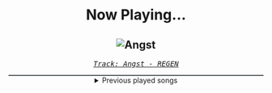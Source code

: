 <div align="center"> 
<h1>Now Playing...</h1>

![Angst](https://i.scdn.co/image/ab67616d00001e02026aba201ec33b4e38e2f162)
--
_<samp><a href="https://open.spotify.com/track/2yNJAl2dh2jYRMsl5JfsRr">Track: Angst - REGEN</a></samp>_

<div style="border: 1px #4B5054 solid"></div>
<details>
  <summary>
    Previous played songs
  </summary>
  <table>
    <thead>
      <tr>
        <th>
          Artist
        </th>
        <th>
          Song
        </th>
        <th>
          Link
        </th>
      </tr>
    </thead>
    <tbody>
      <tr><td>REGEN</td><td>Angst</td><td><a href="https://open.spotify.com/track/2yNJAl2dh2jYRMsl5JfsRr">https://open.spotify.com/track/2yNJAl2dh2jYRMsl5JfsRr</a></td></tr><tr><td>Morgana</td><td>Schwarm</td><td><a href="https://open.spotify.com/track/3KiANrzozsktALYFjS3SnN">https://open.spotify.com/track/3KiANrzozsktALYFjS3SnN</a></td></tr><tr><td>Morgana</td><td>Schwarm</td><td><a href="https://open.spotify.com/track/3KiANrzozsktALYFjS3SnN">https://open.spotify.com/track/3KiANrzozsktALYFjS3SnN</a></td></tr><tr><td>The Browning</td><td>Blue (Da Ba Dee)</td><td><a href="https://open.spotify.com/track/0A1spWEYSPEa21qq4QZYKL">https://open.spotify.com/track/0A1spWEYSPEa21qq4QZYKL</a></td></tr><tr><td>The Browning</td><td>Blue (Da Ba Dee)</td><td><a href="https://open.spotify.com/track/0A1spWEYSPEa21qq4QZYKL">https://open.spotify.com/track/0A1spWEYSPEa21qq4QZYKL</a></td></tr><tr><td>The Browning</td><td>Blue (Da Ba Dee)</td><td><a href="https://open.spotify.com/track/0A1spWEYSPEa21qq4QZYKL">https://open.spotify.com/track/0A1spWEYSPEa21qq4QZYKL</a></td></tr><tr><td>The Browning</td><td>Blue (Da Ba Dee)</td><td><a href="https://open.spotify.com/track/0A1spWEYSPEa21qq4QZYKL">https://open.spotify.com/track/0A1spWEYSPEa21qq4QZYKL</a></td></tr><tr><td>The Browning</td><td>Blue (Da Ba Dee)</td><td><a href="https://open.spotify.com/track/0A1spWEYSPEa21qq4QZYKL">https://open.spotify.com/track/0A1spWEYSPEa21qq4QZYKL</a></td></tr><tr><td>The Browning</td><td>Blue (Da Ba Dee)</td><td><a href="https://open.spotify.com/track/0A1spWEYSPEa21qq4QZYKL">https://open.spotify.com/track/0A1spWEYSPEa21qq4QZYKL</a></td></tr><tr><td>The Browning</td><td>Blue (Da Ba Dee)</td><td><a href="https://open.spotify.com/track/0A1spWEYSPEa21qq4QZYKL">https://open.spotify.com/track/0A1spWEYSPEa21qq4QZYKL</a></td></tr><tr><td>Citizen Soldier</td><td>Letdown</td><td><a href="https://open.spotify.com/track/0z2qshmpbEY0JZJVJC4Ro1">https://open.spotify.com/track/0z2qshmpbEY0JZJVJC4Ro1</a></td></tr><tr><td>As I Lay Dying</td><td>Whitewashed Tomb</td><td><a href="https://open.spotify.com/track/31aJesL95OXcx8u9gGfH0p">https://open.spotify.com/track/31aJesL95OXcx8u9gGfH0p</a></td></tr><tr><td>Until I Wake</td><td>Hole Hearted</td><td><a href="https://open.spotify.com/track/5wgP09LbduRVT7RyUwtRT6">https://open.spotify.com/track/5wgP09LbduRVT7RyUwtRT6</a></td></tr><tr><td>Epica</td><td>The Ghost in Me - Danse Macabre -</td><td><a href="https://open.spotify.com/track/6BDXJ0h8oeM6ECoK7OvP1d">https://open.spotify.com/track/6BDXJ0h8oeM6ECoK7OvP1d</a></td></tr><tr><td>Archers</td><td>Perfect Strangers</td><td><a href="https://open.spotify.com/track/1UUIQlzikG5RI9J93lNjCS">https://open.spotify.com/track/1UUIQlzikG5RI9J93lNjCS</a></td></tr><tr><td>Citizen Soldier</td><td>Good Old Days</td><td><a href="https://open.spotify.com/track/3tlDll1D1iaRZVyGwoLZL7">https://open.spotify.com/track/3tlDll1D1iaRZVyGwoLZL7</a></td></tr><tr><td>Linkin Park</td><td>Over Each Other</td><td><a href="https://open.spotify.com/track/3k4gjmYNJugQRlh2aounZ9">https://open.spotify.com/track/3k4gjmYNJugQRlh2aounZ9</a></td></tr><tr><td>Linkin Park</td><td>Casualty</td><td><a href="https://open.spotify.com/track/7BkzAHnNW7WfrT4NcLaUDx">https://open.spotify.com/track/7BkzAHnNW7WfrT4NcLaUDx</a></td></tr><tr><td>Until I Wake</td><td>Renovate</td><td><a href="https://open.spotify.com/track/5wCpmU4lZceLE3LKSNVvr3">https://open.spotify.com/track/5wCpmU4lZceLE3LKSNVvr3</a></td></tr><tr><td>Killswitch Engage</td><td>Forever Aligned</td><td><a href="https://open.spotify.com/track/4Aw6jQX2IEsVBEUbuFEygx">https://open.spotify.com/track/4Aw6jQX2IEsVBEUbuFEygx</a></td></tr>
    </tbody>
  </table>
</details>

</div>
